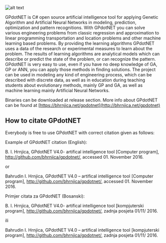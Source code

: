 ![alt text][logo]

[logo]: https://github.com/bhrnjica/gpdotnet/blob/master/GPdotNET/GPdotNET.App/Resources/gpLogo_350x134pix.png "GPdotNET v4.0"

GPdotNET is C# open source artificial intelligence tool for applying Genetic Algorithm and Artificial Neural Networks in modeling, prediction, optimization and pattern recognitions. With GPdotNET you can solve various engineering problems from classic regression and approximation to linear programming transportation and location problems and other machine learning based problems. By providing the learning algorithms GPdotNET uses a data of the research or experimental measures to learn about the problem. The results of learning algorithms are analytical models which can describe or predict the state of the problem, or can recognize the pattern. GPdotNET is very easy to use, even if you have no deep knowledge of GA, GP or ANN, you can apply those methods in finding solutions. The project can be used in modeling any kind of engineering process, which can be described with discrete data, as well as in education during teaching students about evolutionary methods, mainly GP and GA, as well as machine learning mainly Artificial Neural Networks.

Binaries can be downloaded  at release section.
More info about GPdotNET can be found at  [https://bhrnjica.net/gpdotnet](http://bhrnjica.net/gpdotnet)

How to citate GPdotNET
------------------------------------------
Everybody is free to use GPdotNET with correct citation given as follows:

Example of GPdotNET citation (English):

B. I. Hrnjica, GPdotNET  V4.0- artifical intelligence tool  [Computer program],  http://github.com/bhrnjica/gpdotnet/,  accessed 01. November 2016.

or

Bahrudin I. Hrnjica, GPdotNET V4.0 – artifical intelligence tool [Computer program], http://github.com/bhrnjica/gpdotnet/, accessed 01. November 2016.

 

Primjer citata za GPdotNET (Bosanski):

B. I. Hrnjica, GPdotNET  V4.0- artifical intelligence tool  [kompjuterski program],  http://github.com/bhrnjica/gpdotnet/,  zadnja posjeta  01/11/ 2016.

ili

Bahrudin I. Hrnjica, GPdotNET V4.0 – artifical intelligence tool [kompjuterski program], http://github.com/bhrnjica/gpdotnet/, zadnja posjeta 01/11/ 2016.
